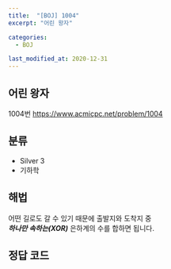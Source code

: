 ```yaml
---
title:  "[BOJ] 1004"
excerpt: "어린 왕자"

categories:
  - BOJ

last_modified_at: 2020-12-31
---
```


## 어린 왕자

1004번 <https://www.acmicpc.net/problem/1004>

## 분류
* Silver 3
* 기하학

## 해법
어떤 길로도 갈 수 있기 때문에 출발지와 도착지 중  
***하나만 속하는(XOR)*** 은하계의 수를 합하면 됩니다.

## 정답 코드
<script src="https://gist.github.com/Geniemo/e0c4d1896c9473ddb72ddad5c91e535f.js"></script>